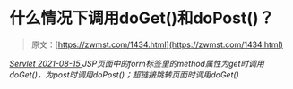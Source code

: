 <!--yml
category: 未分类
date: 0001-01-01 00:00:00
-->

# 什么情况下调用doGet()和doPost()？

> 原文：[https://zwmst.com/1434.html](https://zwmst.com/1434.html)

   [ *Servlet* ](https://zwmst.com/servlet)*[ <time datetime="2021-08-15T11:22:40+08:00"> 2021-08-15 </time> ](https://zwmst.com/1434.html)  JSP页面中的form标签里的method属性为get时调用doGet()，为post时调用doPost()；超链接跳转页面时调用doGet()*